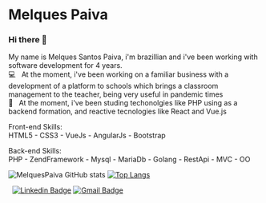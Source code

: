 # Melques Paiva

### Hi there 👋

<!--
**MelquesPaiva/MelquesPaiva** is a ✨ _special_ ✨ repository because its `README.md` (this file) appears on your GitHub profile.

Here are some ideas to get you started:

-->

My name is Melques Santos Paiva, i'm brazillian and i've been working with software development for 4 years. <br/>
  :computer: &nbsp; At the moment, i've been working on a familiar business with a development of a platform to schools which brings a classroom management to the teacher, being very useful in pandemic times <br/>
  :blue_book: &nbsp; At the moment, i've been studing techonolgies like PHP using as a backend formation, and reactive tecnologies like React and Vue.js <br/>
  
  Front-end Skills: <br/> HTML5 - CSS3 - VueJs - AngularJs - Bootstrap
  
  Back-end Skills: <br/>  PHP - ZendFramework - Mysql - MariaDb - Golang - RestApi - MVC - OO
  

  ![MelquesPaiva GitHub stats](https://github-readme-stats.vercel.app/api?username=MelquesPaiva&count_private=true&theme=dracula&layout=compact&hide=issues)
  [![Top Langs](https://github-readme-stats.vercel.app/api/top-langs/?username=MelquesPaiva&count_private=true&layout=compact&theme=dracula)](https://github.com/MelquesPaiva/github-readme-stats)
  
  &nbsp; [![Linkedin Badge](https://img.shields.io/badge/-MelquesPaiva-blue?style=flat-square&logo=Linkedin&logoColor=white&link=https://www.linkedin.com/in/melques-paiva/)](https://www.linkedin.com/in/melques-paiva/) 
  [![Gmail Badge](https://img.shields.io/badge/-melque1703@gmail.com-c14438?style=flat-square&logo=Gmail&logoColor=white&link=mailto:melque1703@gmail.com)](mailto:melque1703@gmail.com)
